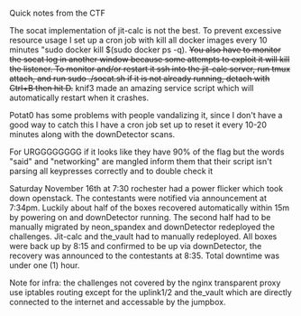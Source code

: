 Quick notes from the CTF

The socat implementation of jit-calc is not the best.  To prevent excessive
resource usage I set up a cron job with kill all docker images every 10 minutes
"sudo docker kill $(sudo docker ps -q).  ~~You also have to monitor the socat 
log in another window because some attempts to exploit it will kill the listener.
To monitor and/or restart it ssh into the jit-calc server, run tmux attach, and 
run sudo ./socat.sh if it is not already running, detach with Ctrl+B then hit D.~~
knif3 made an amazing service script which will automatically restart when it 
crashes.

Potat0 has some problems with people vandalizing it, since I don't have a good
way to catch this I have a cron job set up to reset it every 10-20 minutes along
with the downDetector scans.

For URGGGGGGGG if it looks like they have 90% of the flag but the words "said"
and "networking" are mangled inform them that their script isn't parsing all
keypresses correctly and to double check it

Saturday November 16th at 7:30 rochester had a power flicker which took down
openstack.  The contestants were notified via announcement at 7:34pm.  Luckily 
about half of the boxes recovered automatically within 15m by powering on and 
downDetector running.  The second half had to be manually migrated by neon_spandex and
downDetector redeployed the challenges.  Jit-calc and the_vault had to manually 
redeployed.  All boxes were back up by 8:15 and confirmed to be up via 
downDetector, the recovery was announced to the contestants at 8:35.  Total 
downtime was under one (1) hour.


Note for infra: the challenges not covered by the nginx transparent proxy use 
iptables routing except for the uplink1/2 and the_vault which are directly
connected to the internet and accessable by the jumpbox.
